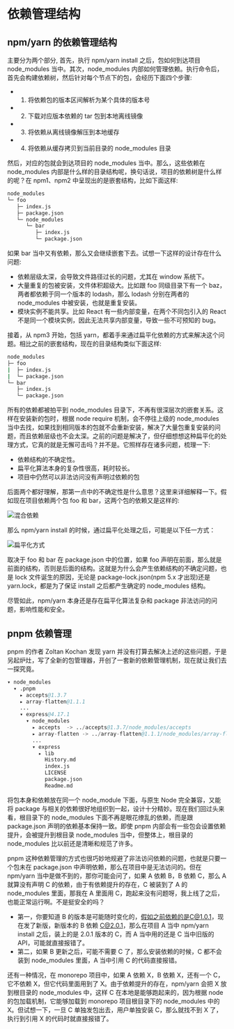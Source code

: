 # 依赖管理结构

## npm/yarn 的依赖管理结构

主要分为两个部分, 首先，执行 npm/yarn install 之后，包如何到达项目 node_modules 当中。其次，node_modules 内部如何管理依赖。执行命令后，首先会构建依赖树，然后针对每个节点下的包，会经历下面四个步骤:

- 1. 将依赖包的版本区间解析为某个具体的版本号
- 2. 下载对应版本依赖的 tar 包到本地离线镜像
- 3. 将依赖从离线镜像解压到本地缓存
- 4. 将依赖从缓存拷贝到当前目录的 node_modules 目录

然后，对应的包就会到达项目的 node_modules 当中。那么，这些依赖在 node_modules 内部是什么样的目录结构呢，换句话说，项目的依赖树是什么样的呢？在 npm1、npm2 中呈现出的是嵌套结构，比如下面这样:

```sh
node_modules
└─ foo
   ├─ index.js
   ├─ package.json
   └─ node_modules
      └─ bar
         ├─ index.js
         └─ package.json
```

如果 bar 当中又有依赖，那么又会继续嵌套下去。试想一下这样的设计存在什么问题:

- 依赖层级太深，会导致文件路径过长的问题，尤其在 window 系统下。
- 大量重复的包被安装，文件体积超级大。比如跟 foo 同级目录下有一个 baz，两者都依赖于同一个版本的 lodash，那么 lodash 分别在两者的 node_modules 中被安装，也就是重复安装。
- 模块实例不能共享。比如 React 有一些内部变量，在两个不同包引入的 React 不是同一个模块实例，因此无法共享内部变量，导致一些不可预知的 bug。

接着，从 npm3 开始，包括 yarn，都着手来通过扁平化依赖的方式来解决这个问题。相比之前的嵌套结构，现在的目录结构类似下面这样:

```sh
node_modules
├─ foo
|  ├─ index.js
|  └─ package.json
└─ bar
   ├─ index.js
   └─ package.json
```

所有的依赖都被拍平到 node_modules 目录下，不再有很深层次的嵌套关系。这样在安装新的包时，根据 node require 机制，会不停往上级的 node_modules 当中去找，如果找到相同版本的包就不会重新安装，解决了大量包重复安装的问题，而且依赖层级也不会太深。之前的问题是解决了，但仔细想想这种扁平化的处理方式，它真的就是无懈可击吗？并不是。它照样存在诸多问题，梳理一下:

- 依赖结构的不确定性。
- 扁平化算法本身的复杂性很高，耗时较长。
- 项目中仍然可以非法访问没有声明过依赖的包

后面两个都好理解，那第一点中的不确定性是什么意思？这里来详细解释一下。假如现在项目依赖两个包 foo 和 bar，这两个包的依赖又是这样的:

![混合依赖](https://assets.ng-tech.icu/superbed/2021/08/01/610659935132923bf810cb51.jpg)

那么 npm/yarn install 的时候，通过扁平化处理之后，可能是以下任一方式：

![扁平化方式](https://assets.ng-tech.icu/superbed/2021/08/01/61065a465132923bf8142bf8.jpg)

取决于 foo 和 bar 在 package.json 中的位置，如果 foo 声明在前面，那么就是前面的结构，否则是后面的结构。这就是为什么会产生依赖结构的不确定问题，也是 lock 文件诞生的原因，无论是 package-lock.json(npm 5.x 才出现)还是 yarn.lock，都是为了保证 install 之后都产生确定的 node_modules 结构。

尽管如此，npm/yarn 本身还是存在扁平化算法复杂和 package 非法访问的问题，影响性能和安全。

## pnpm 依赖管理

pnpm 的作者 Zoltan Kochan 发现 yarn 并没有打算去解决上述的这些问题，于是另起炉灶，写了全新的包管理器，开创了一套新的依赖管理机制，现在就让我们去一探究竟。

```s
▾ node_modules
  ▾ .pnpm
    ▸ accepts@1.3.7
    ▸ array-flatten@1.1.1
    ...
    ▾ express@4.17.1
      ▾ node_modules
        ▸ accepts  -> ../accepts@1.3.7/node_modules/accepts
        ▸ array-flatten -> ../array-flatten@1.1.1/node_modules/array-flatten
        ...
        ▾ express
          ▸ lib
            History.md
            index.js
            LICENSE
            package.json
            Readme.md
```

将包本身和依赖放在同一个 node_module 下面，与原生 Node 完全兼容，又能将 package 与相关的依赖很好地组织到一起，设计十分精妙。现在我们回过头来看，根目录下的 node_modules 下面不再是眼花缭乱的依赖，而是跟 package.json 声明的依赖基本保持一致。即使 pnpm 内部会有一些包会设置依赖提升，会被提升到根目录 node_modules 当中，但整体上，根目录的 node_modules 比以前还是清晰和规范了许多。

pnpm 这种依赖管理的方式也很巧妙地规避了非法访问依赖的问题，也就是只要一个包未在 package.json 中声明依赖，那么在项目中是无法访问的。但在 npm/yarn 当中是做不到的，那你可能会问了，如果 A 依赖 B，B 依赖 C，那么 A 就算没有声明 C 的依赖，由于有依赖提升的存在，C 被装到了 A 的 node_modules 里面，那我在 A 里面用 C，跑起来没有问题呀，我上线了之后，也能正常运行啊。不是挺安全的吗？

- 第一，你要知道 B 的版本是可能随时变化的，假如之前依赖的是C@1.0.1，现在发了新版，新版本的 B 依赖 C@2.0.1，那么在项目 A 当中 npm/yarn install 之后，装上的是 2.0.1 版本的 C，而 A 当中用的还是 C 当中旧版的 API，可能就直接报错了。
- 第二，如果 B 更新之后，可能不需要 C 了，那么安装依赖的时候，C 都不会装到 node_modules 里面，A 当中引用 C 的代码直接报错。

还有一种情况，在 monorepo 项目中，如果 A 依赖 X，B 依赖 X，还有一个 C，它不依赖 X，但它代码里面用到了 X。由于依赖提升的存在，npm/yarn 会把 X 放到根目录的 node_modules 中，这样 C 在本地是能够跑起来的，因为根据 node 的包加载机制，它能够加载到 monorepo 项目根目录下的 node_modules 中的 X。但试想一下，一旦 C 单独发包出去，用户单独安装 C，那么就找不到 X 了，执行到引用 X 的代码时就直接报错了。
